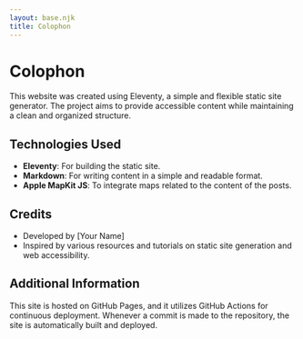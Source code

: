 ```yaml
---
layout: base.njk
title: Colophon
---
```

# Colophon

This website was created using Eleventy, a simple and flexible static site generator. The project aims to provide accessible content while maintaining a clean and organized structure.

## Technologies Used

- **Eleventy**: For building the static site.
- **Markdown**: For writing content in a simple and readable format.
- **Apple MapKit JS**: To integrate maps related to the content of the posts.

## Credits

- Developed by [Your Name]
- Inspired by various resources and tutorials on static site generation and web accessibility.

## Additional Information

This site is hosted on GitHub Pages, and it utilizes GitHub Actions for continuous deployment. Whenever a commit is made to the repository, the site is automatically built and deployed.